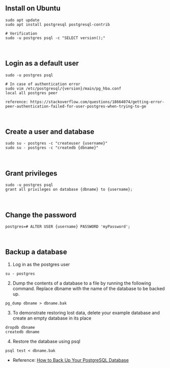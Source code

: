 ## Install on Ubuntu
```
sudo apt update
sudo apt install postgresql postgresql-contrib

# Verification
sudo -u postgres psql -c "SELECT version();"
```

<br/>

## Login as a default user
```
sudo -u postgres psql

# In case of authentication error
sudo vim /etc/postgresql/{version}/main/pg_hba.conf
local all postgres peer

reference: https://stackoverflow.com/questions/18664074/getting-error-peer-authentication-failed-for-user-postgres-when-trying-to-ge
```

<br/>



## Create a user and database
```
sudo su - postgres -c "createuser {username}"
sudo su - postgres -c "createdb {dbname}"
```

<br/>

## Grant privileges
```
sudo -u postgres psql
grant all privileges on database {dbname} to {username};
```

<br/>

## Change the password
```
postgres=# ALTER USER {username} PASSWORD 'myPassword';
```

<br/>

## Backup a database

1. Log in as the postgres user
```
su - postgres
```

2. Dump the contents of a database to a file by running the following command. Replace dbname with the name of the database to be backed up.
```
pg_dump dbname > dbname.bak
```

3. To demonstrate restoring lost data, delete your example database and create an empty database in its place
```
dropdb dbname
createdb dbname
```

4. Restore the database using psql
```
psql test < dbname.bak
```

- Reference: [How to Back Up Your PostgreSQL Database](https://www.linode.com/docs/databases/postgresql/how-to-back-up-your-postgresql-database/)
